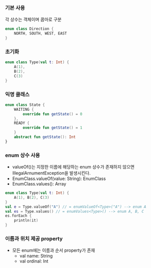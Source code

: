 ### 기본 사용
각 상수는 객체이며 콤마로 구분

```kotlin
enum class Direction {
	NORTH, SOUTH, WEST, EAST
}
```

### 초기화
```kotlin
enum class Type(val t: Int) {
	A(1),
	B(2),
	C(3)
}
```

### 익명 클래스
```kotlin
enum class State {
	WAITING {
		override fun getState() = 0
	},
	READY {
		override fun getState() = 1
	}
	abstract fun getState(): Int
}
```

### enum 상수 사용
- valueOf()는 지정한 이름에 해당하는 enum 상수가 존재하지 않으면 IllegalArnumentException을 발생시킨다.
- EnumClass.valueOf(value: String): EnumClass
- EnumClass.values(): Array<EnumClass>

```kotlin
enum class Type(val t: Int) {
	A(1), B(2), C(3)
}
val e = Type.valueOf("A") // = enumValueOf<Type>("A") --> enum A
val es = Type.values() // = enumValues<Type>() --> enum A, B, C
es.forEach {
	println(it)
}
```

### 이름과 위치 제공 property

- 모든 enum에는 이름과 순서 property가 존재
  - val name: String
  - val ordinal: Int
